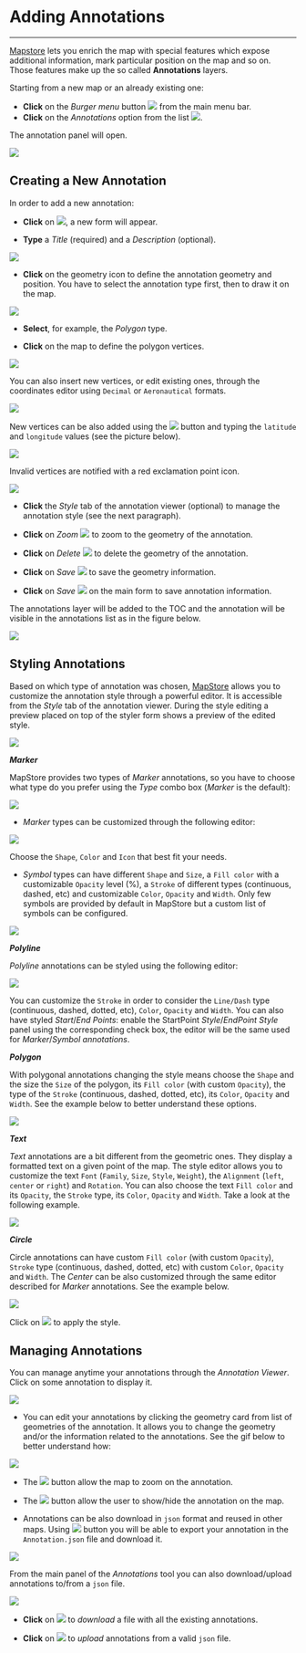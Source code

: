 # Adding Annotations 
********************

[Mapstore](https://mapstore.geosolutionsgroup.com/mapstore/#/) lets you enrich the map with special features which expose additional information, mark particular position on the map and so on.
Those features make up the so called **Annotations** layers.

Starting from a new map or an already existing one:

* **Click** on the *Burger menu* button <img src="../img/button/burger.jpg" class="ms-docbutton" /> from the main menu bar.
* **Click** on the *Annotations* option from the list <img src="../img/button/annotation-option.jpg" class="ms-docbutton" style="max-height:20px;"/>.

The annotation panel will open.

<img src="../img/annotations/annotation_tool.jpg" class="ms-docimage" />

Creating a New Annotation
-------------------------

In order to add a new annotation:

* **Click** on <img src="../img/button/+++.jpg" class="ms-docbutton" />, a new form will appear.

* **Type** a *Title* (required) and a *Description* (optional).

<img src="../img/annotations/annotation_form_filled.jpg" class="ms-docimage"  style="max-width:500px;"/>

* **Click** on the geometry icon to define the annotation geometry and position. You have to select the annotation type first, then to draw it on the map.

<img src="../img/annotations/annotations_types.jpg" class="ms-docimage" style="max-width:500px;"/>

* **Select**, for example, the *Polygon* type.

* **Click** on the map to define the polygon vertices.

<img src="../img/annotations/polygon_annotation_drawing.gif" class="ms-docimage" style="max-width:700px;"/>

You can also insert new vertices, or edit existing ones, through the coordinates editor using `Decimal` or `Aeronautical` formats.

<img src="../img/annotations/coordinates_format_switcher.jpg" class="ms-docimage" style="max-width:500px;" />

New vertices can be also added using the <img src="../img/button/++.jpg" class="ms-docbutton" /> button and typing the `latitude` and `longitude` values (see the picture below).

<img src="../img/annotations/add_vertex_button.jpg" class="ms-docimage" style="max-width:500px;" />

Invalid vertices are notified with a red exclamation point icon.

<img src="../img/annotations/invalid_vertex.jpg" class="ms-docimage" style="max-width:500px;" />

* **Click** the *Style* tab of the annotation viewer (optional) to manage the annotation style (see the next paragraph).

* **Click** on *Zoom* <img src="../img/button/zoom-feature.jpg" class="ms-docbutton" /> to zoom to the geometry of the annotation.

* **Click** on *Delete* <img src="../img/button/delete_white_button.jpg" class="ms-docbutton" /> to delete the geometry of the annotation.

* **Click** on *Save* <img src="../img/button/save_button.jpg" class="ms-docbutton" /> to save the geometry information.

* **Click** on *Save* <img src="../img/button/save_button.jpg" class="ms-docbutton" /> on the main form to save annotation information.

The annotations layer will be added to the TOC and the annotation will be visible in the annotations list as in the figure below.

<img src="../img/annotations/tijuana_annotation.jpg" class="ms-docimage" />

Styling Annotations
-------------------

Based on which type of annotation was chosen, [MapStore](https://mapstore.geosolutionsgroup.com/mapstore/#/) allows you to customize the annotation style through a powerful editor. It is accessible from the *Style* tab of the annotation viewer. During the style editing a preview placed on top of the styler form shows a preview of the edited style.

<img src="../img/annotations/annotations_toolbar.jpg" class="ms-docimage" style="max-width:500px;"/>

***Marker***

MapStore provides two types of *Marker* annotations, so you have to choose what type do you prefer using the *Type* combo box (*Marker* is the default):

<img src="../img/annotations/marker_type_selection.jpg" class="ms-docimage" style="max-width:500px;"/>

* *Marker* types can be customized through the following editor:

<img src="../img/annotations/marker_style_editor.jpg" class="ms-docimage" style="max-width:500px;"/>

Choose the `Shape`, `Color` and `Icon` that best fit your needs.

* *Symbol* types can  have different `Shape` and `Size`, a `Fill color` with a customizable `Opacity` level (%), a `Stroke` of different types (continuous, dashed, etc) and customizable `Color`, `Opacity` and `Width`. Only few symbols are provided by default in MapStore but a custom list of symbols can be configured.

<img src="../img/annotations/symbol_style_editor.jpg" class="ms-docimage" style="max-width:500px;"/>

***Polyline***

*Polyline* annotations can be styled using the following editor:

<img src="../img/annotations/polyline_style_editor.jpg" class="ms-docimage" style="max-width:500px;"/>

You can customize the `Stroke` in order to consider the `Line/Dash` type (continuous, dashed, dotted, etc), `Color`, `Opacity` and `Width`. You can also have styled *Start*/*End Points*: enable the StartPoint *Style*/*EndPoint Style* panel using the corresponding check box, the editor will be the same used for *Marker*/*Symbol annotations*.

***Polygon***

With polygonal annotations changing the style means choose the `Shape` and the size the `Size` of the polygon, its `Fill color` (with custom `Opacity`), the type of the `Stroke` (continuous, dashed, dotted, etc), its `Color`, `Opacity` and `Width`.
See the example below to better understand these options.

<img src="../img/annotations/polygon_style_editor.jpg" class="ms-docimage" style="max-width:500px;"/>

***Text***

*Text* annotations are a bit different from the geometric ones. They display a formatted text on a given point of the map.
The style editor allows you to customize the text `Font` (`Family`, `Size`, `Style`, `Weight`), the `Alignment` (`left`, `center` or `right`) and `Rotation`.
You can also choose the text `Fill color` and its `Opacity`, the `Stroke` type, its `Color`, `Opacity` and `Width`. Take a look at the following example.

<img src="../img/annotations/text_annotation_editor.jpg" class="ms-docimage" style="max-width:500px;"/>

***Circle***

Circle annotations can have custom `Fill color` (with custom `Opacity`), `Stroke` type (continuous, dashed, dotted, etc) with custom `Color`, `Opacity` and `Width`. The *Center* can be also customized through the same editor described for *Marker* annotations.
See the example below.

<img src="../img/annotations/circle_style_editor.jpg" class="ms-docimage" style="max-width:500px;"/>

Click on <img src="../img/button/apply_button.jpg" class="ms-docbutton"/> to apply the style.

Managing Annotations
--------------------

You can manage anytime your annotations through the *Annotation Viewer*. Click on some annotation to display it.

<img src="../img/annotations/annotation_toolbar.jpg" class="ms-docimage" style="max-width:500px;"/>

* You can edit your annotations by clicking the geometry card from list of geometries of the annotation. It allows you to change the geometry and/or the information related to the annotations. See the gif below to better understand how:

<img src="../img/annotations/editing_annotations.gif" class="ms-docimage" style="max-width:700px;" />

* The <img src="../img/button/zoom_button.jpg" class="ms-docbutton" /> button allow the map to zoom on the annotation.

* The <img src="../img/button/eyeon.jpg" class="ms-docbutton" /> button allow the user to show/hide the annotation on the map.

* Annotations can be also download in `json` format and reused in other maps. Using <img src="../img/button/download_annotation_button.jpg" class="ms-docbutton" /> button you will be able to export your annotation in the `Annotation.json` file and download it.

<img src="../img/annotations/download_annotation.jpg" class="ms-docimage"/>

From the main panel of the *Annotations* tool you can also download/upload annotations to/from a `json` file.

<img src="../img/annotations/annotations_main_panel.jpg" class="ms-docimage" style="max-width:500px;" />

* **Click** on <img src="../img/button/download_annotation_button.jpg" class="ms-docbutton" > to *download* a file with all the existing annotations.

* **Click** on <img src="../img/button/upload_annotation_button.jpg" class="ms-docbutton" > to *upload* annotations from a valid `json` file.
